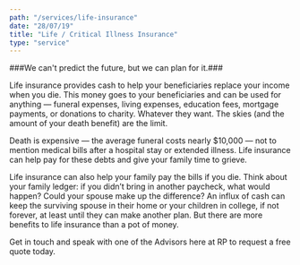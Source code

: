 ```yaml
---
path: "/services/life-insurance"
date: "28/07/19"
title: "Life / Critical Illness Insurance"
type: "service"
---
```


###We can't predict the future, but we can plan for it.###

Life insurance provides cash to help your beneficiaries replace your income when you die. This money goes to your beneficiaries and can be used for anything — funeral expenses, living expenses, education fees, mortgage payments, or donations to charity. Whatever they want. The skies (and the amount of your death benefit) are the limit.

Death is expensive — the average funeral costs nearly $10,000 — not to mention medical bills after a hospital stay or extended illness. Life insurance can help pay for these debts and give your family time to grieve.

Life insurance can also help your family pay the bills if you die. Think about your family ledger: if you didn’t bring in another paycheck, what would happen? Could your spouse make up the difference? An influx of cash can keep the surviving spouse in their home or your children in college, if not forever, at least until they can make another plan.
But there are more benefits to life insurance than a pot of money.

Get in touch and speak with one of the Advisors here at RP to request a free quote today.





